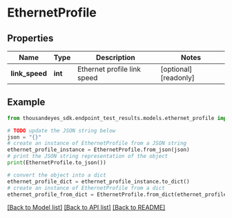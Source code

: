 # EthernetProfile


## Properties

Name | Type | Description | Notes
------------ | ------------- | ------------- | -------------
**link_speed** | **int** | Ethernet profile link speed | [optional] [readonly] 

## Example

```python
from thousandeyes_sdk.endpoint_test_results.models.ethernet_profile import EthernetProfile

# TODO update the JSON string below
json = "{}"
# create an instance of EthernetProfile from a JSON string
ethernet_profile_instance = EthernetProfile.from_json(json)
# print the JSON string representation of the object
print(EthernetProfile.to_json())

# convert the object into a dict
ethernet_profile_dict = ethernet_profile_instance.to_dict()
# create an instance of EthernetProfile from a dict
ethernet_profile_from_dict = EthernetProfile.from_dict(ethernet_profile_dict)
```
[[Back to Model list]](../README.md#documentation-for-models) [[Back to API list]](../README.md#documentation-for-api-endpoints) [[Back to README]](../README.md)


